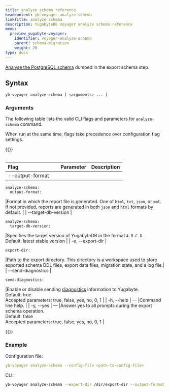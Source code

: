 ```yaml
---
title: analyze schema reference
headcontent: yb-voyager analyze schema
linkTitle: analyze schema
description: YugabyteDB Voyager analyze schema reference
menu:
  preview_yugabyte-voyager:
    identifier: voyager-analyze-schema
    parent: schema-migration
    weight: 20
type: docs
---
```


[Analyse the PostgreSQL schema](../../../migrate/migrate-steps/#analyze-schema) dumped in the export schema step.

## Syntax

```sh
yb-voyager analyze-schema [ <arguments> ... ]
```

### Arguments

The following table lists the valid CLI flags and parameters for `analyze-schema` command.

When run at the same time, flags take precedence over configuration flag settings.

{{<table>}}

| <div style="width:150px">Flag</div> | Parameter | Description |
| :--- | :-------- | :---------- |
| --output-format |

```yaml{.nocopy}
analyze-schema:
  output-format:
```

|Format in which the report file is generated. One of `html`, `txt`, `json`, or `xml`. If not provided, reports are generated in both `json` and `html` formats by default. |
| --target-db-version |

```yaml{.nocopy}
analyze-schema:
  target-db-version:
```

|Specifies the target version of YugabyteDB in the format `A.B.C.D`.<br>Default: latest stable version |
| -e, --export-dir |

```yaml{.nocopy}
export-dir:
```

|Path to the export directory. This directory is a workspace used to store exported schema DDL files, export data files, migration state, and a log file.|
| --send-diagnostics |

```yaml{.nocopy}
send-diagnostics:
```

|Enable or disable sending [diagnostics](../../../reference/diagnostics-report/) information to Yugabyte. <br>Default: true<br> Accepted parameters: true, false, yes, no, 0, 1 |
| -h, --help | — |Command line help. |
| -y, --yes | — |Answer yes to all prompts during the export schema operation. <br>Default: false<br> Accepted parameters: true, false, yes, no, 0, 1 |

{{</table>}}

### Example

Configuration file:

```yaml
yb-voyager analyze-schema --config-file <path-to-config-file>
```

CLI:

```sh
yb-voyager analyze-schema --export-dir /dir/export-dir --output-format txt
```
